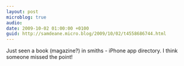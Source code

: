 ```yaml
---
layout: post
microblog: true
audio: 
date: 2009-10-02 01:00:00 +0100
guid: http://samdeane.micro.blog/2009/10/02/t4558686744.html
---
```

Just seen a book (magazine?) in smiths - iPhone app directory. I think someone missed the point!
